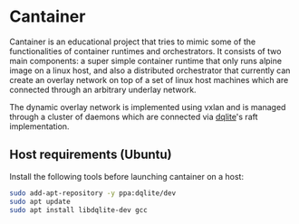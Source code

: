 # Cantainer 

Cantainer is an educational project that tries to mimic some of the functionalities of container runtimes and orchestrators. It consists of two main components: a super simple container runtime that only runs alpine image on a linux host, and also a distributed orchestrator that currently can create an overlay network on top of a set of linux host machines which are connected through an arbitrary underlay network. 

The dynamic overlay network is implemented using vxlan and is managed through a cluster of daemons which are connected via [dqlite](https://dqlite.io/)'s raft implementation. 


## Host requirements (Ubuntu)

Install the following tools before launching cantainer on a host:
```bash
sudo add-apt-repository -y ppa:dqlite/dev
sudo apt update
sudo apt install libdqlite-dev gcc
```